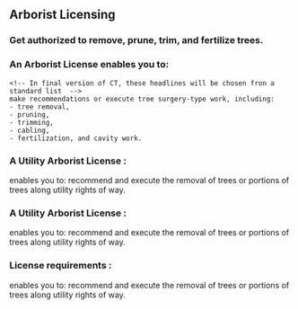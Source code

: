 <!--service categories (from category content type): Licensing, Horticulture -->
<!-- entry title -->
## Arborist Licensing
<!--entry subhead -->
### Get authorized to remove, prune, trim, and fertilize trees.
<!--// entry subhead -->

<!-- Below are the standard fields describing the benefits, requirements and means of accessing the service. Each one is a referenced "description with headline" content type. User can add up to ten of these -->


   ### An Arborist License enables you to:
    <!-- In final version of CT, these headlines will be chosen fron a standard list  -->
    make recommendations or execute tree surgery-type work, including:
    - tree removal, 
    - pruning, 
    - trimming, 
    - cabling, 
    - fertilization, and cavity work. 
  <!-- // description with headline CT reference -->

  <!-- description with headline CT reference #2 -->
  <!-- In final version of CT, the headlines will be chosen fron a standard list  -->
  ### A Utility Arborist License :
  enables you to: recommend and execute the removal of trees or portions of trees along utility rights of way.
  <!-- // description with headline CT reference #3 -->

 <!-- description with headline CT reference -->
  <!-- In final version of CT, the headlines will be chosen fron a standard list  -->
  ### A Utility Arborist License :
enables you to: recommend and execute the removal of trees or portions of trees along utility rights of way.

<!-- // description with headline CT reference -->
<!-- description with headline CT reference -->
  <!-- In final version of CT, the headlines will be chosen fron a standard list  -->
  ### License requirements :
enables you to: recommend and execute the removal of trees or portions of trees along utility rights of way.

 
<!-- // description with headline CT reference -->
